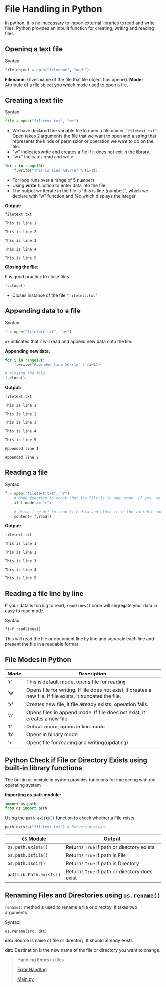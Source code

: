 # File Handling in Python

In python, it is not necessary to import external libraries to read and write files. 
Python provides an inbuilt function for creating, writing and reading files. 

## Opening a text file 

Syntax
```python
file_object = open("filename", "mode")
```

**Filename:** Gives name of the file that file object has opened.
**Mode:** Attribute of a file object you which mode used to open a file.

## Creating a text file
Syntax

```python
file = open("filetext.txt", "w+")
```

- We have declared the variable file to open a file named `"filetext.txt"`. Open takes 2 arguments the file that we want to open and a string that represents the kinds of permission or operation we want to do on the file.
- "w" indicates write and creates a file if it does not exit in the library.
- "w+" indicates read and write

```python
for i in range(5):
    f.write("This is line %d\r\n" % (i+1))
```

- For loop runs over a range of 5 numbers
- Using **write** function to enter data into the file
- The output we iterate in the file is "this is line {number}", which we declare with "w" function and %d which displays the integer

**Output:**
```text
filetext.txt

This is line 1

This is line 2

This is line 3

This is line 4

This is line 5
```

**Closing the file:**

It is good practice to close files 

```python
f.close()
```
- Closes instance of the file `"filetext.txt"`

## Appending data to a file 

Syntax 
```python
f = open("filetext.txt", "a+")
```
`a+` indicates that it will read and append new data onto the file.

**Appending new data:**
```python
for i in range(2):
    f.write("Appended line %d\r\n" % (i+1))

# closing the file
f.close()
```
**Output:**
```text
filetext.txt

This is line 1

This is line 2

This is line 3

This is line 4

This is line 5

Appended line 1

Appended line 2
```

## Reading a file 

Syntax
```python
f = open("filetext.txt", "r")
    # Mode function to check that the file is in open mode. If yes, we proceed ahead
    if f.mode == "r":
    
    # Using f.read() to read file data and store it in the variable content
    content= f.read()
```

**Output:**

```text
filetext.txt

This is line 1

This is line 2

This is line 3

This is line 4

This is line 5
```

## Reading a file line by line 

If your data is too big to read, `readlines()` code will segregate your data in easy to read mode.

Syntax
```python
f1=f.readlines()
```
This will read the file or document line by line and separate each line and present the file in a readable format

## File Modes in Python 

**Mode**|**Description**
-----|------
'r'|This is default mode, opens file for reading
'w'|Opens file for writing. If file does not exist, it creates a new file. If file exists, it truncates the file.
'x'|Creates new file, it file already exists, operation fails.
'a'| Opens files in append mode. If file does not exist, it creates a new file
't'| Default mode, opens in text mode
'b'| Opens in binary mode 
'+'|Opens file for reading and writing(updating)

## Python Check if File or Directory Exists using built-in library functions

The builtin `OS` module in python provides functions for interacting with the operating system

**Importing os.path module:**

```python
import os.path
from os import path
```

Using the `path.exists()` function to check whether a File exists.

```python
path.exists("filetext.txt") # Returns boolean
```

**`OS` Module**| Output
----|-----
`os.path.exists()`| Returns `True` if path or directory exists
`os.path.isfile()`| Returns `True` if path is File
`os.path.isdir()`| Returns `True` if path is Directory
`pathlib.Path.exists()`|Returns `True` if path or directory does exist

## Renaming Files and Directories using `os.rename()`

`rename()` method is used to rename a file or directoy. It takes two arguments.

Syntax:
```python
os.rename(src, dst)
```

**src:** Source is name of file or directory. It should already exists

**dst:** Destination is the new name of the file or directory you want to change.

> Handling Errors in files
>
>[Error Handling](text_file1_error_handling.py)
>
>[Main.py](main1_error_handling.py)